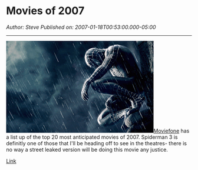 # Movies of 2007

*Author: Steve*
*Published on: 2007-01-18T00:53:00.000-05:00*

---

[![](mob68_1151670560.gif)Moviefone](http://movies.aol.com/movie-photo-ffx/big-in-2007-spider-man-pirates-of-the-caribbean) has a list up of the top 20 most anticipated movies of 2007. Spiderman 3 is definitly one of those that I'll be heading off to see in the theatres- there is no way a street leaked version will be doing this movie any justice.  
  
[Link](http://movies.aol.com/movie-photo-ffx/big-in-2007-spider-man-pirates-of-the-caribbean)